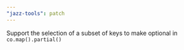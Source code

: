 ```yaml
---
"jazz-tools": patch
---
```


Support the selection of a subset of keys to make optional in `co.map().partial()`
